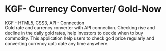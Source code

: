 # KGF- Currency Converter/ Gold-Now
KGF   - HTML5,  CSS3, API - Connection  
Gold rate and currency converter with API connection. Checking rise and decline in the daily gold rates, help investors to decide when to buy commodity. This application help users to check gold price regularly and converting currency upto date any time anywhere.
